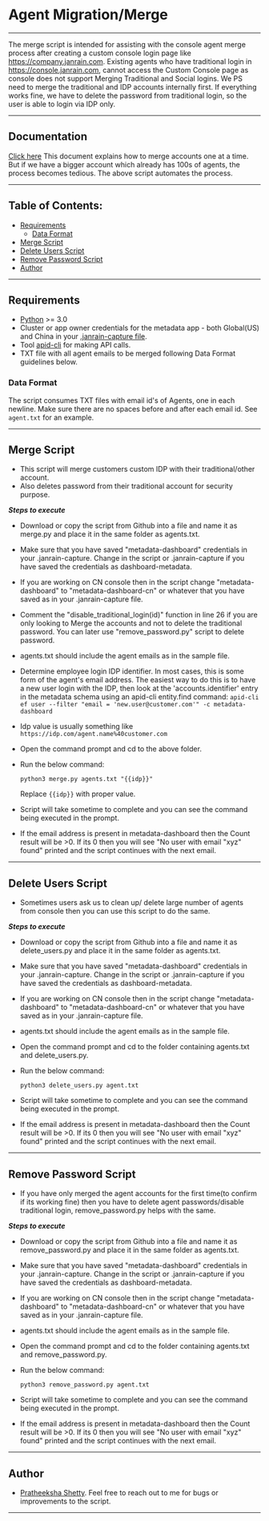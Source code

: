 
# Agent Migration/Merge
------------------
The merge script is intended for assisting with the console agent merge process after creating a custom console login page like https://company.janrain.com. Existing agents who have traditional login in https://console.janrain.com, cannot access the Custom Console page as console does not support Merging Traditional and Social logins. We PS need to merge the traditional and IDP accounts internally first. If everything works fine, we have to delete the password from traditional login, so the user is able to login via IDP only.

------------------
## Documentation

[Click here](https://janrain.atlassian.net/wiki/spaces/GS/pages/459833359/Merging+Console+Login+Traditional+and+Custom+IDP+Logins)
This document explains how to merge accounts one at a time. But if we have a bigger account which already has 100s of agents, the process becomes tedious. The above script automates the process.

------------------
## Table of Contents:

* [Requirements](#requirements)
    * [Data Format](#data-format)
* [Merge Script](#merge-script)
* [Delete Users Script](#delete-users-script)
* [Remove Password Script](#remove-password-script)
* [Author](#author)

------------------
## Requirements

* [Python](https://www.python.org/) >= 3.0
* Cluster or app owner credentials for the metadata app - both Global(US) and China in your [.janrain-capture file](https://janrain.atlassian.net/wiki/spaces/GS/pages/166337981/Installing+Your+Cluster+Credentials+.janrain-capture+Self-Study+moved). 
* Tool [apid-cli](https://janrain.atlassian.net/wiki/spaces/ENG/pages/5406785/apid-cli) for making API calls.
* TXT file with all agent emails to be merged following Data Format guidelines below.


### Data Format

The script consumes TXT files with email id's of Agents, one in each newline. Make sure there are no spaces before and after each email id.
See `agent.txt` for an example.

------------------
## Merge Script

* This script will merge customers custom IDP with their traditional/other account.
* Also deletes password from their traditional account for security purpose.

***Steps to execute***

* Download or copy the script from Github into a file and name it as merge.py and place it in the same folder as agents.txt.
* Make sure that you have saved "metadata-dashboard" credentials in your .janrain-capture. Change in the script or .janrain-capture if you have saved the credentials as dashboard-metadata.
* If you are working on CN console then in the script change "metadata-dashboard" to "metadata-dashboard-cn" or whatever that you have saved as in your .janrain-capture file.
* Comment the "disable_traditional_login(id)" function in line 26 if you are only looking to Merge the accounts and not to delete the traditional password. You can later use "remove_password.py" script to delete password. 
* agents.txt should include the agent emails as in the sample file.
* Determine employee login IDP identifier.
   In most cases, this is some form of the agent's email address.  The easiest way to do this is to have a new user login with the IDP, then look at the 'accounts.identifier' entry in the metadata schema using an apid-cli entity.find command:
      `apid-cli ef user --filter "email = 'new.user@customer.com'" -c metadata-dashboard`
* Idp value is usually something like `https://idp.com/agent.name%40customer.com`
* Open the command prompt and cd to the above folder.
* Run the below command:

    `python3 merge.py agents.txt "{{idp}}"`

    Replace `{{idp}}` with proper value.

* Script will take sometime to complete and you can see the command being executed in the prompt.
* If the email address is present in metadata-dashboard then the Count result will be >0. If its 0 then you will see "No user with email "xyz" found" printed and the script continues with the next email.

------------------
## Delete Users Script

* Sometimes users ask us to clean up/ delete large number of agents from console then you can use this script to do the same.

***Steps to execute***

* Download or copy the script from Github into a file and name it as delete_users.py and place it in the same folder as agents.txt.
* Make sure that you have saved "metadata-dashboard" credentials in your .janrain-capture. Change in the script or .janrain-capture if you have saved the credentials as dashboard-metadata.
* If you are working on CN console then in the script change "metadata-dashboard" to "metadata-dashboard-cn" or whatever that you have saved as in your .janrain-capture file.
* agents.txt should include the agent emails as in the sample file.
* Open the command prompt and cd to the folder containing agents.txt and delete_users.py.
* Run the below command:

    `python3 delete_users.py agent.txt`

* Script will take sometime to complete and you can see the command being executed in the prompt.
* If the email address is present in metadata-dashboard then the Count result will be >0. If its 0 then you will see "No user with email "xyz" found" printed and the script continues with the next email.

------------------
## Remove Password Script

* If you have only merged the agent accounts for the first time(to confirm if its working fine) then you have to delete agent passwords/disable traditional login, remove_password.py helps with the same.

***Steps to execute***

* Download or copy the script from Github into a file and name it as remove_password.py and place it in the same folder as agents.txt.
* Make sure that you have saved "metadata-dashboard" credentials in your .janrain-capture. Change in the script or .janrain-capture if you have saved the credentials as dashboard-metadata.
* If you are working on CN console then in the script change "metadata-dashboard" to "metadata-dashboard-cn" or whatever that you have saved as in your .janrain-capture file.
* agents.txt should include the agent emails as in the sample file.
* Open the command prompt and cd to the folder containing agents.txt and remove_password.py.
* Run the below command:

    `python3 remove_password.py agent.txt`

* Script will take sometime to complete and you can see the command being executed in the prompt.
* If the email address is present in metadata-dashboard then the Count result will be >0. If its 0 then you will see "No user with email "xyz" found" printed and the script continues with the next email.

------------------
## Author

- [Pratheeksha Shetty](https://contacts.akamai.com/prashett). Feel free to reach out to me for bugs or improvements to the script.

------------------
